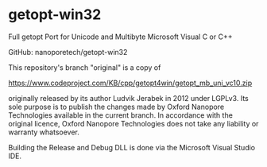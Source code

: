 getopt-win32
============
Full getopt Port for Unicode and Multibyte Microsoft Visual C or C++

GitHub: nanoporetech/getopt-win32

This repository's branch "original" is a copy of

<https://www.codeproject.com/KB/cpp/getopt4win/getopt_mb_uni_vc10.zip>

originally released by its author Ludvik Jerabek in 2012 under LGPLv3.
Its sole purpose is to publish the changes made by Oxford Nanopore
Technologies available in the current branch. In accordance with the
original licence, Oxford Nanopore Technologies does not take any liability
or warranty whatsoever.

Building the Release and Debug DLL is done via the Microsoft Visual Studio IDE.